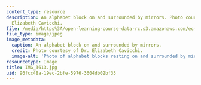 ```yaml
---
content_type: resource
description: An alphabet block on and surrounded by mirrors. Photo courtesy of Dr.
  Elizabeth Cavicchi.
file: /media/https%3A/open-learning-course-data-rc.s3.amazonaws.com/ec-050-recreate-experiments-from-history-inform-the-future-from-the-past-galileo-january-iap-2010/96fcc48a19ec2bfe59763604db02bf33_IMG_3613.jpg
file_type: image/jpeg
image_metadata:
  caption: An alphabet block on and surrounded by mirrors.
  credit: Photo courtesy of Dr. Elizabeth Cavicchi.
  image-alt: 'Photo of alphabet blocks resting on and surrounded by mirrors. '
resourcetype: Image
title: IMG_3613.jpg
uid: 96fcc48a-19ec-2bfe-5976-3604db02bf33
---
```

